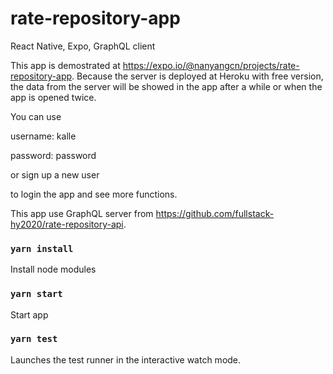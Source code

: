 # rate-repository-app

React Native, Expo, GraphQL client

This app is demostrated at https://expo.io/@nanyangcn/projects/rate-repository-app.
Because the server is deployed at Heroku with free version, the data from the server will be showed in the app after a while or when the app is opened twice.

You can use

username: kalle

password: password

or sign up a new user

to login the app and see more functions.

This app use GraphQL server from https://github.com/fullstack-hy2020/rate-repository-api.

### `yarn install`

Install node modules

### `yarn start`

Start app

### `yarn test`

Launches the test runner in the interactive watch mode.
